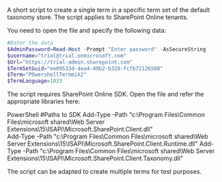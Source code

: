 A short script to create a single term in a specific term set of the default taxonomy store. The script applies to SharePoint Online tenants.

 

You need to open the file and specify the following data:

 

```PowerShell
#Enter the data 
$AdminPassword=Read-Host -Prompt "Enter password" -AsSecureString 
$username="trial@trial.onmicrosoft.com" 
$Url="https://trial-admin.sharepoint.com" 
$TermSetGuid="ee09533d-4ea4-49b2-b328-fcfb72126568" 
$Term="POwershellTermmik2" 
$TermLanguage=1033
``` 
 

The script requires SharePoint Online SDK. Open the file and refer the appropriate libraries here:

 

PowerShell
  #Paths to SDK 
Add-Type -Path "c:\Program Files\Common Files\microsoft shared\Web Server Extensions\15\ISAPI\Microsoft.SharePoint.Client.dll"   
Add-Type -Path "c:\Program Files\Common Files\microsoft shared\Web Server Extensions\15\ISAPI\Microsoft.SharePoint.Client.Runtime.dll" 
Add-Type -Path "c:\Program Files\Common Files\microsoft shared\Web Server Extensions\15\ISAPI\Microsoft.SharePoint.Client.Taxonomy.dll"   
 
The script can be adapted to create multiple terms for test purposes.
